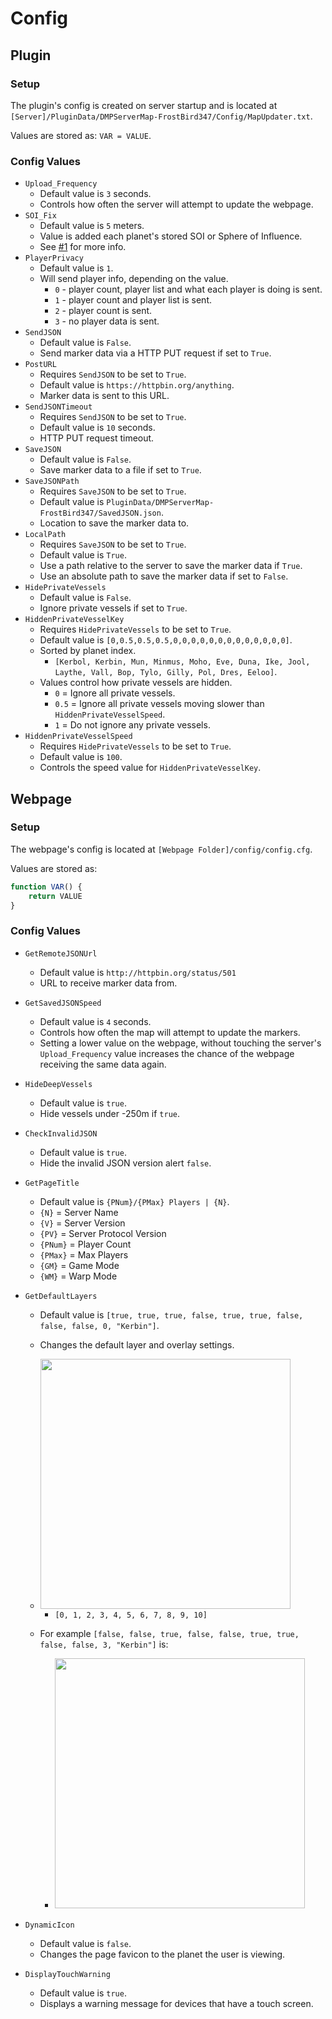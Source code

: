# Config

## Plugin

### Setup
The plugin's config is created on server startup and is located at `[Server]/PluginData/DMPServerMap-FrostBird347/Config/MapUpdater.txt`.

Values are stored as: `VAR = VALUE`.

### Config Values
- `Upload_Frequency` 
	- Default value is `3` seconds.
	- Controls how often the server will attempt to update the webpage.
- `SOI_Fix`
	- Default value is `5` meters.
	- Value is added each planet's stored SOI or Sphere of Influence.
	- See [#1](https://github.com/FrostBird347/DMPServerMap/issues/1) for more info.
- `PlayerPrivacy`
	- Default value is `1`.
	- Will send player info, depending on the value.
		- `0` - player count, player list and what each player is doing is sent.
		- `1` - player count and player list is sent.
		- `2` - player count is sent.
		- `3` - no player data is sent.
- `SendJSON`
	- Default value is `False`.
	- Send marker data via a HTTP PUT request if set to `True`.
- `PostURL`
	- Requires `SendJSON` to be set to `True`.
	- Default value is `https://httpbin.org/anything`.
	- Marker data is sent to this URL.
- `SendJSONTimeout`
	- Requires `SendJSON` to be set to `True`.
	- Default value is `10` seconds. 
	- HTTP PUT request timeout.
- `SaveJSON`
	- Default value is `False`.
	- Save marker data to a file if set to `True`.
- `SaveJSONPath`
	- Requires `SaveJSON` to be set to `True`.
	- Default value is `PluginData/DMPServerMap-FrostBird347/SavedJSON.json`.
	- Location to save the marker data to.
- `LocalPath`
	- Requires `SaveJSON` to be set to `True`.
	- Default value is `True`.
	- Use a path relative to the server to save the marker data if `True`.
	- Use an absolute path to save the marker data if set to `False`.
- `HidePrivateVessels`
	- Default value is `False`.
	- Ignore private vessels if set to `True`.
- `HiddenPrivateVesselKey`
	- Requires `HidePrivateVessels` to be set to `True`.
	- Default value is `[0,0.5,0.5,0.5,0,0,0,0,0,0,0,0,0,0,0,0,0]`.
	- Sorted by planet index.
		- `[Kerbol, Kerbin, Mun, Minmus, Moho, Eve, Duna, Ike, Jool, Laythe, Vall, Bop, Tylo, Gilly, Pol, Dres, Eeloo]`.
	- Values control how private vessels are hidden.
		- `0` = Ignore all private vessels.
		- `0.5` = Ignore all private vessels moving slower than `HiddenPrivateVesselSpeed`.
		- `1` = Do not ignore any private vessels.
- `HiddenPrivateVesselSpeed`
	- Requires `HidePrivateVessels` to be set to `True`.
	- Default value is `100`.
	- Controls the speed value for `HiddenPrivateVesselKey`.

## Webpage

### Setup
The webpage's config is located at `[Webpage Folder]/config/config.cfg`.

Values are stored as: 

```javascript
function VAR() {
	return VALUE
}
```

### Config Values
- `GetRemoteJSONUrl`
	- Default value is `http://httpbin.org/status/501` 
	- URL to receive marker data from.
- `GetSavedJSONSpeed`
	- Default value is `4` seconds.
	- Controls how often the map will attempt to update the markers.
	- Setting a lower value on the webpage, without touching the server's `Upload_Frequency` value increases the chance of the webpage receiving the same data again.
- `HideDeepVessels`
	- Default value is `true`.
	- Hide vessels under -250m if `true`.
- `CheckInvalidJSON`
	- Default value is `true`.
	- Hide the invalid JSON version alert `false`.
- `GetPageTitle`
	- Default value is `{PNum}/{PMax} Players | {N}`.
	- `{N}` = Server Name
	- `{V}` = Server Version
	- `{PV}` = Server Protocol Version
	- `{PNum}` = Player Count
	- `{PMax}` = Max Players
	- `{GM}` = Game Mode
	- `{WM}` = Warp Mode
- `GetDefaultLayers`
	- Default value is `[true, true, true, false, true, true, false, false, false, 0, "Kerbin"]`.
	- Changes the default layer and overlay settings.
	- <img src="https://i.imgur.com/9cZ1yOD.png" height="400">

		- `[0, 1, 2, 3, 4, 5, 6, 7, 8, 9, 10]`
	- For example `[false, false, true, false, false, true, true, false, false, 3, "Kerbin"]` is:
		- <img src="https://i.imgur.com/X2m2spM.png" height="400">

- `DynamicIcon`
	- Default value is `false`.
	- Changes the page favicon to the planet the user is viewing.

- `DisplayTouchWarning`
	- Default value is `true`.
	- Displays a warning message for devices that have a touch screen.